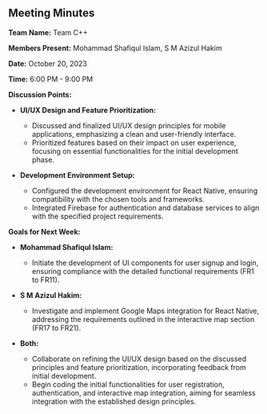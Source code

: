 ## Meeting Minutes

**Team Name:** Team C++

**Members Present:** Mohammad Shafiqul Islam, S M Azizul Hakim

**Date:** October 20, 2023

**Time:** 6:00 PM - 9:00 PM

**Discussion Points:**
- **UI/UX Design and Feature Prioritization:**
  - Discussed and finalized UI/UX design principles for mobile applications, emphasizing a clean and user-friendly interface.
  - Prioritized features based on their impact on user experience, focusing on essential functionalities for the initial development phase.

- **Development Environment Setup:**
  - Configured the development environment for React Native, ensuring compatibility with the chosen tools and frameworks.
  - Integrated Firebase for authentication and database services to align with the specified project requirements.

**Goals for Next Week:**
- **Mohammad Shafiqul Islam:**
  - Initiate the development of UI components for user signup and login, ensuring compliance with the detailed functional requirements (FR1 to FR11).

- **S M Azizul Hakim:**
  - Investigate and implement Google Maps integration for React Native, addressing the requirements outlined in the interactive map section (FR17 to FR21).

- **Both:**
  - Collaborate on refining the UI/UX design based on the discussed principles and feature prioritization, incorporating feedback from initial development.
  - Begin coding the initial functionalities for user registration, authentication, and interactive map integration, aiming for seamless integration with the established design principles.